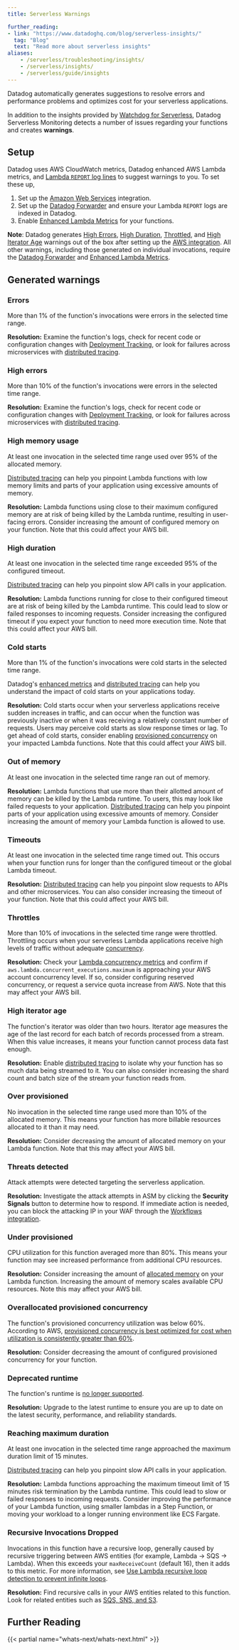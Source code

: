 ```yaml
---
title: Serverless Warnings

further_reading:
- link: "https://www.datadoghq.com/blog/serverless-insights/"
  tag: "Blog"
  text: "Read more about serverless insights"
aliases:
    - /serverless/troubleshooting/insights/
    - /serverless/insights/
    - /serverless/guide/insights
---
```


Datadog automatically generates suggestions to resolve errors and performance problems and optimizes cost for your serverless applications.

In addition to the insights provided by [Watchdog for Serverless][1], Datadog Serverless Monitoring detects a number of issues regarding your functions and creates **warnings**.


## Setup

Datadog uses AWS CloudWatch metrics, Datadog enhanced AWS Lambda metrics, and [Lambda `REPORT` log lines][2] to suggest warnings to you. To set these up,

 1. Set up the [Amazon Web Services][3] integration.
 2. Set up the [Datadog Forwarder][4] and ensure your Lambda `REPORT` logs are indexed in Datadog.
 3. Enable [Enhanced Lambda Metrics][5] for your functions.

**Note**: Datadog generates [High Errors](#high-errors), [High Duration](#high-duration), [Throttled](#throttles), and [High Iterator Age](#high-iterator-age) warnings out of the box after setting up the [AWS integration][3]. All other warnings, including those generated on individual invocations, require the [Datadog Forwarder][4] and [Enhanced Lambda Metrics][5].

## Generated warnings

### Errors

More than 1% of the function's invocations were errors in the selected time range.

**Resolution:** Examine the function's logs, check for recent code or configuration changes with [Deployment Tracking][6], or look for failures across microservices with [distributed tracing][7].

### High errors

More than 10% of the function's invocations were errors in the selected time range.

**Resolution:** Examine the function's logs, check for recent code or configuration changes with [Deployment Tracking][6], or look for failures across microservices with [distributed tracing][7].

### High memory usage

At least one invocation in the selected time range used over 95% of the allocated memory.

[Distributed tracing][7] can help you pinpoint Lambda functions with low memory limits and parts of your application using excessive amounts of memory.

**Resolution:** Lambda functions using close to their maximum configured memory are at risk of being killed by the Lambda runtime, resulting in user-facing errors. Consider increasing the amount of configured memory on your function. Note that this could affect your AWS bill.

### High duration

At least one invocation in the selected time range exceeded 95% of the configured timeout.

[Distributed tracing][7] can help you pinpoint slow API calls in your application.

**Resolution:** Lambda functions running for close to their configured timeout are at risk of being killed by the Lambda runtime. This could lead to slow or failed responses to incoming requests. Consider increasing the configured timeout if you expect your function to need more execution time. Note that this could affect your AWS bill.

### Cold starts

More than 1% of the function's invocations were cold starts in the selected time range.

Datadog's [enhanced metrics][5] and [distributed tracing][7] can help you understand the impact of cold starts on your applications today.

**Resolution:** Cold starts occur when your serverless applications receive sudden increases in traffic, and can occur when the function was previously inactive or when it was receiving a relatively constant number of requests. Users may perceive cold starts as slow response times or lag. To get ahead of cold starts, consider enabling [provisioned concurrency][8] on your impacted Lambda functions. Note that this could affect your AWS bill.

### Out of memory

At least one invocation in the selected time range ran out of memory.

**Resolution:** Lambda functions that use more than their allotted amount of memory can be killed by the Lambda runtime. To users, this may look like failed requests to your application. [Distributed tracing][7] can help you pinpoint parts of your application using excessive amounts of memory. Consider increasing the amount of memory your Lambda function is allowed to use.

### Timeouts

At least one invocation in the selected time range timed out. This occurs when your function runs for longer than the configured timeout or the global Lambda timeout.

**Resolution:** [Distributed tracing][7] can help you pinpoint slow requests to APIs and other microservices. You can also consider increasing the timeout of your function. Note that this could affect your AWS bill.

### Throttles

More than 10% of invocations in the selected time range were throttled. Throttling occurs when your serverless Lambda applications receive high levels of traffic without adequate [concurrency][9].

**Resolution:** Check your [Lambda concurrency metrics][10] and confirm if `aws.lambda.concurrent_executions.maximum` is approaching your AWS account concurrency level. If so, consider configuring reserved concurrency, or request a service quota increase from AWS. Note that this may affect your AWS bill.

### High iterator age

The function's iterator was older than two hours. Iterator age measures the age of the last record for each batch of records processed from a stream. When this value increases, it means your function cannot process data fast enough.

**Resolution:** Enable [distributed tracing][7] to isolate why your function has so much data being streamed to it. You can also consider increasing the shard count and batch size of the stream your function reads from.

### Over provisioned

No invocation in the selected time range used more than 10% of the allocated memory. This means your function has more billable resources allocated to it than it may need.

**Resolution:** Consider decreasing the amount of allocated memory on your Lambda function. Note that this may affect your AWS bill.

### Threats detected

Attack attempts were detected targeting the serverless application. 

**Resolution:** Investigate the attack attempts in ASM by clicking the **Security Signals** button to determine how to respond. If immediate action is needed, you can block the attacking IP in your WAF through the [Workflows integration][11].

### Under provisioned

CPU utilization for this function averaged more than 80%. This means your function may see increased performance from additional CPU resources.

**Resolution:** Consider increasing the amount of [allocated memory][12] on your Lambda function. Increasing the amount of memory scales available CPU resources. Note this may affect your AWS bill.

### Overallocated provisioned concurrency

The function's provisioned concurrency utilization was below 60%. According to AWS, [provisioned concurrency is best optimized for cost when utilization is consistently greater than 60%][13].

**Resolution:** Consider decreasing the amount of configured provisioned concurrency for your function.

### Deprecated runtime

The function's runtime is [no longer supported][14].

**Resolution:** Upgrade to the latest runtime to ensure you are up to date on the latest security, performance, and reliability standards.

### Reaching maximum duration

At least one invocation in the selected time range approached the maximum duration limit of 15 minutes.

[Distributed tracing][7] can help you pinpoint slow API calls in your application.

**Resolution:** Lambda functions approaching the maximum timeout limit of 15 minutes risk termination by the Lambda runtime. This could lead to slow or failed responses to incoming requests. Consider improving the performance of your Lambda function, using smaller lambdas in a Step Function, or moving your workload to a longer running environment like ECS Fargate.

### Recursive Invocations Dropped

Invocations in this function have a recursive loop, generally caused by recursive triggering between AWS entities (for example, Lambda -> SQS -> Lambda). When this exceeds your `maxReceiveCount` (default 16), then it adds to this metric. For more information, see [Use Lambda recursive loop detection to prevent infinite loops][15].

**Resolution:** Find recursive calls in your AWS entities related to this function. Look for related entities such as [SQS, SNS, and S3](16).

## Further Reading

{{< partial name="whats-next/whats-next.html" >}}

[1]: /watchdog/insights#serverless
[2]: https://docs.aws.amazon.com/lambda/latest/dg/python-logging.html
[3]: /integrations/amazon_web_services/#setup
[4]: /serverless/forwarder
[5]: /serverless/enhanced_lambda_metrics
[6]: /serverless/deployment_tracking
[7]: /serverless/distributed_tracing
[8]: https://www.datadoghq.com/blog/monitor-aws-lambda-provisioned-concurrency/
[9]: https://docs.aws.amazon.com/lambda/latest/dg/configuration-concurrency.html
[10]: /integrations/amazon_lambda/#metrics
[11]: https://app.datadoghq.com/workflow/blueprints?selected_category=SECURITY
[12]: https://docs.aws.amazon.com/lambda/latest/dg/configuration-memory.html
[13]: https://aws.amazon.com/blogs/compute/optimizing-your-aws-lambda-costs-part-1/
[14]: https://docs.aws.amazon.com/lambda/latest/dg/lambda-runtimes.html
[15]: https://docs.aws.amazon.com/lambda/latest/dg/invocation-recursion.html
[16]: https://docs.aws.amazon.com/lambda/latest/dg/invocation-recursion.html#invocation-recursion-supported
